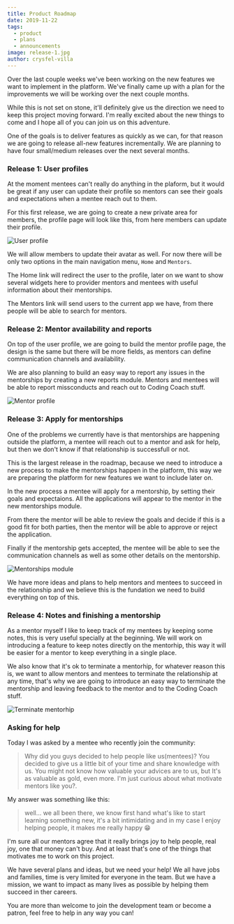 ```yaml
---
title: Product Roadmap
date: 2019-11-22
tags: 
  - product
  - plans
  - announcements
image: release-1.jpg
author: crysfel-villa
---
```

Over the last couple weeks we've been working on the new features we want to implement in the platform. We've finally came up with a plan for the improvements we will be working over the next couple months.

While this is not set on stone, it'll definitely give us the direction we need to keep this project moving forward. I'm really excited about the new things to come and I hope all of you can join us on this adventure.

One of the goals is to deliver features as quickly as we can, for that reason we are going to release all-new features incrementally. We are planning to have four small/medium releases over the next several months.

### Release 1: User profiles
At the moment mentees can't really do anything in the plaform, but it would be great if any user can update their profile so mentors can see their goals and expectations when a mentee reach out to them.

For this first release, we are going to create a new private area for members, the profile page will look like this, from here members can update their profile.

![User profile](./release-1.jpg)

We will allow members to update their avatar as well. For now there will be only two options in the main navigation menu, `Home` and `Mentors`.

The Home link will redirect the user to the profile, later on we want to show several widgets here to provider mentors and mentees with useful information about their mentorships.

The Mentors link will send users to the current app we have, from there people will be able to search for mentors.

### Release 2: Mentor availability and reports
On top of the user profile, we are going to build the mentor profile page, the design is the same but there will be more fields, as mentors can define communication channels and availability.

We are also planning to build an easy way to report any issues in the mentorships by creating a new reports module. Mentors and mentees will be able to report missconducts and reach out to Coding Coach stuff.

![Mentor profile](./release-2.png)

### Release 3: Apply for mentorships
One of the problems we currently have is that mentorships are happening outside the platform, a mentee will reach out to a mentor and ask for help, but then we don't know if that relationship is successfull or not.

This is the largest release in the roadmap, because we need to introduce a new process to make the mentorships happen in the platform, this way we are preparing the platform for new features we want to include later on.

In the new process a mentee will apply for a mentorship, by setting their goals and expectaions. All the applications will appear to the mentor in the new mentorships module. 

From there the mentor will be able to review the goals and decide if this is a good fit for both parties, then the mentor will be able to approve or reject the application.

Finally if the mentorship gets accepted, the mentee will be able to see the communication channels as well as some other details on the mentorship.

![Mentorships module](./release-3.jpg)

We have more ideas and plans to help mentors and mentees to succeed in the relationship and we believe this is the fundation we need to build everything on top of this.

### Release 4: Notes and finishing a mentorship
As a mentor myself I like to keep track of my mentees by keeping some notes, this is very useful specially at the beginning. We will work on introducing a feature to keep notes directly on the mentorhip, this way it will be easier for a mentor to keep everything in a single place.

We also know that it's ok to terminate a mentorhip, for whatever reason this is, we want to allow mentors and mentees to terminate the relationship at any time, that's why we are going to introduce an easy way to terminate the mentorship and leaving feedback to the mentor and to the Coding Coach stuff.

![Terminate mentorhip](./release-4.jpg)

### Asking for help
Today I was asked by a mentee who recently join the community:

> Why did you guys decided to help people like us(mentees)? You decided to give us a little bit of your time and share knowledge with us. You might not know how valuable your advices are to us, but It's as valuable as gold, even more. I'm just curious about what motivate mentors like you?.

My answer was something like this:

> well... we all been there, we know first hand what's like to start learning something new, it's a bit intimidating and in my case I enjoy helping people, it makes me really happy 😁

I'm sure all our mentors agree that it really brings joy to help people, real joy, one that money can't buy. And at least that's one of the things that motivates me to work on this project.

We have several plans and ideas, but we need your help! We all have jobs and families, time is very limited for everyone in the team. But we have a mission, we want to impact as many lives as possible by helping them succeed in ther careers.

You are more than welcome to join the development team or become a patron, feel free to help in any way you can!
